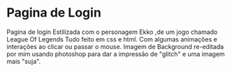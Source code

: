 # Pagina de Login
Pagina de login Estilizada com o personagem Ekko ,de um jogo chamado League Of Legends
Tudo feito em css e html.
Com algumas animações e interações ao clicar ou passar o mouse.
Imagem de Background re-editada por mim usando photoshop 
para dar a impressão de "glitch" e uma imagem mais "suja".
